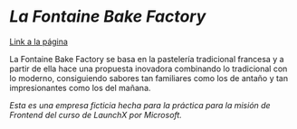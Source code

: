# *La Fontaine Bake Factory*

<a href="https://wonderful-field-0e7123a10.1.azurestaticapps.net/">Link a la página</a>

La Fontaine Bake Factory se basa en la pastelería tradicional francesa y a partir de ella hace una propuesta inovadora combinando lo tradicional con lo moderno, consiguiendo sabores tan familiares como los de antaño y tan impresionantes como los del mañana.

*Esta es una empresa ficticia hecha para la práctica para la misión de Frontend del curso de LaunchX por Microsoft.*
